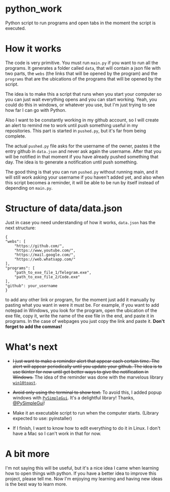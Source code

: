 # python_work
 Python script to run programs and open tabs in the moment the script is executed.

# How it works

The code is very primitive. You must run `main.py` if you want to run all 
the programs. It generates a folder called `data`, that will contain a json 
file with two parts, the `webs` (the links that will be opened by the 
program) and the `programs` that are the ubications of the programs that 
will be opened by the script.

The idea is to make this a script that runs when you start your computer so
you can just wait everything opens and you can start working. Yeah, you could
do this in windows, or whatever you use, but I'm just trying to see how far I
can go with Python.

Also I want to be constantly working in my github account, so I will create an
alert to remind me to work until push something useful in my repositories. This
part is started in `pushed.py`, but it's far from being complete.

The actual `pushed.py` file asks for the username of the owner, pastes it the
entry github in `data.json` and never ask again the username. After that you
will be notified in that moment if you have already pushed something that day.
The idea is to generate a notification until push something.

The good thing is that you can run `pushed.py` without running main, and it will
still work asking your username if you haven't added yet, and also when this 
script becomes a reminder, it will be able to be run by itself instead of depending
on `main.py`.

# Structure of data/data.json

Just in case you need understanding of how it works, `data.json` has the next 
structure:

    {
    "webs": [
        "https://github.com/",
        "https://www.youtube.com/",
        "https://mail.google.com/",
        "https://web.whatsapp.com/"
    ],
    "programs": [
        "path_to_exe_file_1/Telegram.exe",
        "path_to_exe_file_2/Code.exe"
    ],
    "github": your_username
    }

to add any other link or program, for the moment just add it manually by pasting 
what you want in were it must be. For example, if you want to add notepad in 
Windows, you look for the program, open the ubication of the exe file, copy it,
write the name of the exe file in the end, and paste it in programs. In the case
of webpages you just copy the link and paste it. **Don't forget to add the commas!**


# What's next

 * ~~I just want to make a reminder alert that appear each certain time. The alert will
appear periodically until you update your github. The idea is to use tkinter for now
until get better ways to give the notification in Windows.~~ The idea of the reminder was
done with the marvelous library [`win10toast`](https://github.com/jithurjacob/Windows-10-Toast-Notifications).

 * ~~Avoid only using the terminal to show text.~~ To avoid this, I added popup windows with [`PySimpleGui`](https://pysimplegui.readthedocs.io/en/latest/). 
 It's a delightful library! Thanks, [@PySimpleGui](https://github.com/PySimpleGUI/PySimpleGUI)!

 * Make it an executable script to run when the computer starts. (Library expected to use: pyinstaller)

 * If I finish, I want to know how to edit everything to do it in Linux. I don't have
 a Mac so I can't work in that for now.

# A bit more

I'm not saying this will be useful, but it's a nice idea I came when learning how to 
open things with python. If you have a better idea to improve this project, please
tell me. Now I'm enjoying my learning and having new ideas is the best way to learn 
more.